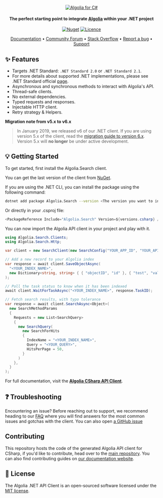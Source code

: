 
<p align="center">
  <a href="https://www.algolia.com">
    <img alt="Algolia for C#" src="https://user-images.githubusercontent.com/22633119/59595424-10d10880-90f6-11e9-9303-823f70b39d6c.png" >
  </a>

<h4 align="center">The perfect starting point to integrate <a href="https://algolia.com" target="_blank">Algolia</a> within your .NET project</h4>

<p align="center">
  <a href="https://www.nuget.org/packages/Algolia.Search/"><img src="https://img.shields.io/nuget/v/Algolia.Search.svg?style=flat-square" alt="Nuget"></img></a>
  <a href="https://opensource.org/licenses/MIT"><img src="https://img.shields.io/badge/License-MIT-yellow.svg" alt="Licence"></img></a>
</p>

<p align="center">
  <a href="https://www.algolia.com/doc/libraries/sdk/install#c%23" target="_blank">Documentation</a>  •
  <a href="https://discourse.algolia.com" target="_blank">Community Forum</a>  •
  <a href="http://stackoverflow.com/questions/tagged/algolia" target="_blank">Stack Overflow</a>  •
  <a href="https://github.com/algolia/algoliasearch-client-csharp/issues" target="_blank">Report a bug</a>  •
  <a href="https://alg.li/support" target="_blank">Support</a>
</p>

## ✨ Features

* Targets .NET Standard: `.NET Standard 2.0` or `.NET Standard 2.1`.
* For more details about supported .NET implementations, please see .NET Standard official [page](https://docs.microsoft.com/en-us/dotnet/standard/net-standard?tabs=net-standard-2-1).
* Asynchronous and synchronous methods to interact with Algolia's API.
* Thread-safe clients.
* No external dependencies.
* Typed requests and responses.
* Injectable HTTP client.
* Retry strategy & Helpers.

**Migration note from v5.x to v6.x**

> In January 2019, we released v6 of our .NET client. If you are using version 5.x of the client, read the [migration guide to version 6.x](https://www.algolia.com/doc/libraries/sdk/v1/upgrade/csharp).
Version 5.x will **no longer** be under active development.

## 💡 Getting Started

To get started, first install the Algolia.Search client.

You can get the last version of the client from [NuGet](https://www.nuget.org/packages/Algolia.Search/).

If you are using the .NET CLI, you can install the package using the following command:

```bash
dotnet add package Algolia.Search --version <The version you want to install>
```

Or directly in your .csproj file:

```csharp
<PackageReference Include="Algolia.Search" Version=${versions.csharp} />
```

You can now import the Algolia API client in your project and play with it.

```csharp
using Algolia.Search.Clients;
using Algolia.Search.Http;

var client = new SearchClient(new SearchConfig("YOUR_APP_ID", "YOUR_API_KEY"));

// Add a new record to your Algolia index
var response = await client.SaveObjectAsync(
  "<YOUR_INDEX_NAME>",
  new Dictionary<string, string> { { "objectID", "id" }, { "test", "val" } }
);

// Poll the task status to know when it has been indexed
await client.WaitForTaskAsync("<YOUR_INDEX_NAME>", response.TaskID);

// Fetch search results, with typo tolerance
var response = await client.SearchAsync<Object>(
  new SearchMethodParams
  {
    Requests = new List<SearchQuery>
    {
      new SearchQuery(
        new SearchForHits
        {
          IndexName = "<YOUR_INDEX_NAME>",
          Query = "<YOUR_QUERY>",
          HitsPerPage = 50,
        }
      )
    },
  }
);
```

For full documentation, visit the **[Algolia CSharp API Client](https://www.algolia.com/doc/libraries/sdk/install#c%23)**.

## ❓ Troubleshooting

Encountering an issue? Before reaching out to support, we recommend heading to our [FAQ](https://support.algolia.com/hc/sections/15061037630609-API-Client-FAQs) where you will find answers for the most common issues and gotchas with the client. You can also open [a GitHub issue](https://github.com/algolia/api-clients-automation/issues/new?assignees=&labels=&projects=&template=Bug_report.md)

## Contributing

This repository hosts the code of the generated Algolia API client for CSharp, if you'd like to contribute, head over to the [main repository](https://github.com/algolia/api-clients-automation). You can also find contributing guides on [our documentation website](https://api-clients-automation.netlify.app/docs/introduction).

## 📄 License

The Algolia .NET API Client is an open-sourced software licensed under the [MIT license](LICENSE).
